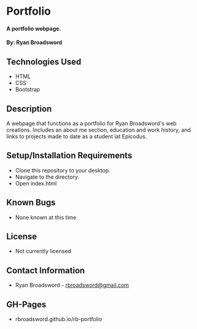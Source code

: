 # Portfolio

#### A portfolio webpage. 

#### By: Ryan Broadsword

## Technologies Used 

* HTML
* CSS 
* Bootstrap

## Description 

A webpage that functions as a portfolio for Ryan Broadsword's web creations. Includes an about me section, education and work history, and links to projects made to date as a student iat Epicodus. 

## Setup/Installation Requirements

* Clone this repository to your desktop. 
* Navigate to the directory. 
* Open index.html

## Known Bugs 

* None known at this time

## License 

* Not currently licensed

## Contact Information 

* Ryan Broadsword - rbroadsword@gmail.com

## GH-Pages 

* rbroadsword.github.io/rb-portfolio